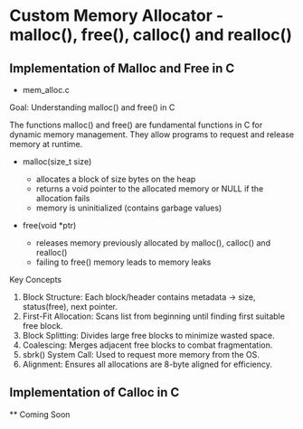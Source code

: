 # Custom Memory Allocator - malloc(), free(), calloc() and realloc()

## Implementation of Malloc and Free in C
* mem_alloc.c 

Goal: Understanding malloc() and free() in C

The functions malloc() and free() are fundamental functions in C for dynamic memory management.
They allow programs to request and release memory at runtime.

- malloc(size_t size)
  - allocates a block of size bytes on the heap
  - returns a void pointer to the allocated memory or NULL if the allocation fails
  - memory is uninitialized (contains garbage values)

- free(void *ptr)
  - releases memory previously allocated by malloc(), calloc() and realloc()
  - failing to free() memory leads to memory leaks

Key Concepts
1. Block Structure: Each block/header contains metadata -> size, status(free), next pointer.
2. First-Fit Allocation: Scans list from beginning until finding first suitable free block.
3. Block Splitting: Divides large free blocks to minimize wasted space.
4. Coalescing: Merges adjacent free blocks to combat fragmentation.
5. sbrk() System Call: Used to request more memory from the OS.
6. Alignment: Ensures all allocations are 8-byte aligned for efficiency.

## Implementation of Calloc in C
** Coming Soon
